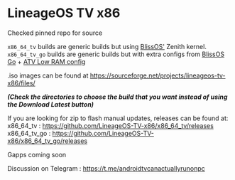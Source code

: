 # LineageOS TV x86

Checked pinned repo for source

`x86_64_tv` builds are generic builds but using [BlissOS'](https://blissos.org/) Zenith kernel. <br>
`x86_64_tv_go` builds are generic builds but with extra configs from [BlissOS Go](https://blissos.org/) + [ATV Low RAM config](https://cs.android.com/android/platform/superproject/main/+/main:device/google/atv/products/atv_lowram_defaults.mk)

.iso images can be found at https://sourceforge.net/projects/lineageos-tv-x86/files/

_**(Check the directories to choose the build that you want instead of using the Download Latest button)**_

If you are looking for zip to flash manual updates, releases can be found at:<br>
x86_64_tv : https://github.com/LineageOS-TV-x86/x86_64_tv/releases <br>
x86_64_tv_go : https://github.com/LineageOS-TV-x86/x86_64_tv_go/releases

Gapps coming soon

Discussion on Telegram : https://t.me/androidtvcanactuallyrunonpc
